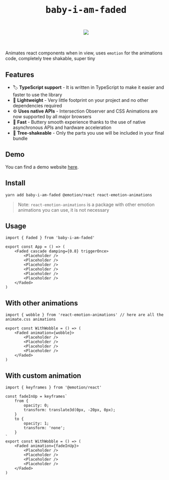 <div align="center">
    <br/>
    <br/>
    <h1><pre>baby-i-am-faded</pre></h1>
    <br/>
    <img src="https://upload.wikimedia.org/wikipedia/en/thumb/4/48/Faded_Zhu.jpg/220px-Faded_Zhu.jpg" />
    <br/>
    <br/>
    <br/>
</div>

Animates react components when in view, uses `emotion` for the animations code, completely tree shakable, super tiny

## Features

-   🏷 **TypeScript support** - It is written in TypeScript to make it easier and faster to use the library
-   🍃 **Lightweight** - Very little footprint on your project and no other dependencies required
-   ⚙️ **Uses native APIs** - Intersection Observer and CSS Animations are now supported by all major browsers
-   🚀 **Fast** - Buttery smooth experience thanks to the use of native asynchronous APIs and hardware acceleration
-   🌳 **Tree-shakeable** - Only the parts you use will be included in your final bundle

## Demo

You can find a demo website [here](https://baby-i-am-faded.xmorse.now.sh).

## Install

`yarn add baby-i-am-faded @emotion/react react-emotion-animations`

> Note: `react-emotion-animations` is a package with other emotion animations you can use, it is not necessary

## Usage

```tsx
import { Faded } from 'baby-i-am-faded'

export const App = () => (
    <Faded cascade damping={0.8} triggerOnce>
        <Placeholder />
        <Placeholder />
        <Placeholder />
        <Placeholder />
        <Placeholder />
        <Placeholder />
    </Faded>
)
```

## With other animations

```tsx
import { wobble } from 'react-emotion-animations' // here are all the animate.css animations

export const WithWobble = () => (
    <Faded animation={wobble}>
        <Placeholder />
        <Placeholder />
        <Placeholder />
        <Placeholder />
    </Faded>
)
```

## With custom animation

```tsx
import { keyframes } from '@emotion/react'

const fadeInUp = keyframes`
    from {
        opacity: 0;
        transform: translate3d(0px, -20px, 0px);
    }
    to {
        opacity: 1;
        transform: 'none';
    }
`
export const WithWobble = () => (
    <Faded animation={fadeInUp}>
        <Placeholder />
        <Placeholder />
        <Placeholder />
        <Placeholder />
    </Faded>
)
```
